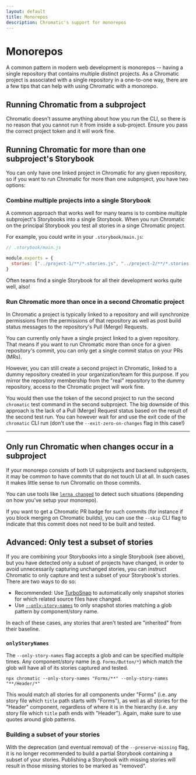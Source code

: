 ```yaml
---
layout: default
title: Monorepos
description: Chromatic's support for monorepos
---
```


# Monorepos

A common pattern in modern web development is monorepos -- having a single repository that contains multiple distinct projects. As a Chromatic project is associated with a single repository in a one-to-one way, there are a few tips that can help with using Chromatic with a monorepo.

## Running Chromatic from a subproject

Chromatic doesn't assume anything about how you run the CLI, so there is no reason that you cannot run it from inside a sub-project. Ensure you pass the correct project token and it will work fine.

## Running Chromatic for more than one subproject's Storybook

You can only have one linked project in Chromatic for any given repository, so if you want to run Chromatic for more than one subproject, you have two options:

### Combine multiple projects into a single Storybook

A common approach that works well for many teams is to combine multiple subproject's Storybooks into a single Storybook. When you run Chromatic on the principal Storybook you test all stories in a singe Chromatic project.

For example, you could write in your `.storybook/main.js`:

```js
// .storybook/main.js

module.exports = {
  stories: ["../project-1/**/*.stories.js", "../project-2/**/*.stories.js"],
}
```

Often teams find a single Storybook for all their development works quite well, also!

### Run Chromatic more than once in a second Chromatic project

In Chromatic a project is typically linked to a repository and will synchronize permissions from the permissions of that repository as well as post build status messages to the repository's Pull (Merge) Requests.

You can currently only have a single project linked to a given repository. That means if you want to run Chromatic more than once for a given repository's commit, you can only get a single commit status on your PRs (MRs).

However, you can still create a second project in Chromatic, linked to a dummy repository created in your organization/team for this purpose. If you mirror the repository membership from the "real" repository to the dummy repository, access to the Chromatic project will work fine.

You would then use the token of the second project to run the second `chromatic` test command in the second subproject. The big downside of this approach is the lack of a Pull (Merge) Request status based on the result of the second test run. You can however wait for and use the exit code of the `chromatic` CLI run (don't use the `--exit-zero-on-changes` flag in this case!)

---

## Only run Chromatic when changes occur in a subproject

If your monorepo consists of both UI subprojects and backend subprojects, it may be common to have commits that do not touch UI at all. In such cases it makes little sense to run Chromatic on those commits.

You can use tools like [`lerna changed`](https://github.com/lerna/lerna/tree/master/commands/changed#readme) to detect such situations (depending on how you've setup your monorepo).

If you want to get a Chromatic PR badge for such commits (for instance if you block merging on Chromatic builds), you can use the `--skip` CLI flag to indicate that this commit does not need to be built and tested.

## Advanced: Only test a subset of stories

If you are combining your Storybooks into a single Storybook (see above), but you have detected only a subset of projects have changed, in order to avoid unnecessarily capturing unchanged stories, you can instruct Chromatic to only capture and test a subset of your Storybook's stories. There are two ways to do so:

- Recommended: Use [TurboSnap](turbosnap) to automatically only snapshot stories for which related source files have changed.
- Use [`--only-story-names`](cli#chromatic-options) to only snapshot stories matching a glob pattern by component/story name.

In each of these cases, any stories that aren't tested are "inherited" from their baseline.

### `onlyStoryNames`

The `--only-story-names` flag accepts a glob and can be specified multiple times. Any component/story name (e.g. `Forms/Button/*`) which match the glob will have all of its stories captured and tested.

```
npx chromatic --only-story-names "Forms/**" --only-story-names "**/Header/*"
```

This would match all stories for all components under "Forms" (i.e. any story file which `title` path starts with "Forms"), as well as all stories for the "Header" component, regardless of where it is in the hierarchy (i.e. any story file which `title` path ends with "Header"). Again, make sure to use quotes around glob patterns.

### Building a subset of your stories

With the deprecation (and eventual removal) of the `--preserve-missing` flag, it is no longer recommended to build a partial Storybook containing a subset of your stories. Publishing a Storybook with missing stories will result in those missing stories to be marked as "removed".
